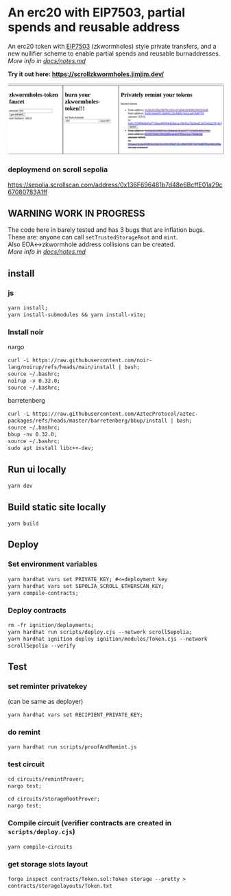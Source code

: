 # An erc20 with EIP7503, partial spends and reusable address
An erc20 token with [EIP7503](https://eips.ethereum.org/EIPS/eip-7503) (zkwormholes) style private transfers, and a new nullifier scheme to enable partial spends and reusable burnaddresses.  
*More info in [docs/notes.md](https://github.com/jimjimvalkema/scrollZkWormholes/blob/main/docs/notes.md#L1)*

**Try it out here: https://scrollzkwormholes.jimjim.dev/**  
<!-- TODO -> *Or on ipfs: https://bafybeia3aeuhou4jwtoakvds7ya5qxe5hwjqchmabvvvuwvd6thnqubgzm.ipfs.dweb.link/* -->


![ui](./screenshots/2burns1remintui.png)  

### deploymend on scroll sepolia
https://sepolia.scrollscan.com/address/0x136F696481b7d48e6BcffE01a29c67080783A1ff

## WARNING WORK IN PROGRESS
The code here in barely tested and has 3 bugs that are inflation bugs.  
These are: anyone can call `setTrustedStorageRoot` and `mint`.  
Also EOA<->zkwormhole address collisions can be created.  
*More info in [docs/notes.md](https://github.com/jimjimvalkema/scrollZkWormholes/blob/main/docs/notes.md#L8)*


## install
### js
```shell
yarn install;
yarn install-submodules && yarn install-vite;
```
### Install noir
nargo
```shell
curl -L https://raw.githubusercontent.com/noir-lang/noirup/refs/heads/main/install | bash;
source ~/.bashrc;
noirup -v 0.32.0;
source ~/.bashrc;
```
barretenberg
```shell
curl -L https://raw.githubusercontent.com/AztecProtocol/aztec-packages/refs/heads/master/barretenberg/bbup/install | bash;
source ~/.bashrc;
bbup -nv 0.32.0;
source ~/.bashrc;
sudo apt install libc++-dev;
```

## Run ui locally
```shell
yarn dev
```

## Build static site locally
```shell
yarn build
```

## Deploy
### Set environment variables
```shell
yarn hardhat vars set PRIVATE_KEY; #<=deployment key
yarn hardhat vars set SEPOLIA_SCROLL_ETHERSCAN_KEY;
yarn compile-contracts;
```

### Deploy contracts
<!-- TODO dont do recompile circuits in scripts/deploy.cjs  -->
```shell
rm -fr ignition/deployments;
yarn hardhat run scripts/deploy.cjs --network scrollSepolia;
yarn hardhat ignition deploy ignition/modules/Token.cjs --network scrollSepolia --verify 
```


## Test
### set reminter privatekey 
(can be same as deployer)
```shell
yarn hardhat vars set RECIPIENT_PRIVATE_KEY;
```  
  
### do remint
```shell
yarn hardhat run scripts/proofAndRemint.js 
```


### test circuit
```shell
cd circuits/remintProver;
nargo test;
```
```shell
cd circuits/storageRootProver;
nargo test;
```

### Compile circuit (verifier contracts are created in `scripts/deploy.cjs`)
```shell
yarn compile-circuits 
```
### get storage slots layout
```shell
forge inspect contracts/Token.sol:Token storage --pretty > contracts/storagelayouts/Token.txt
```